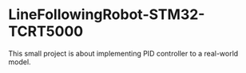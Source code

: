 # LineFollowingRobot-STM32-TCRT5000
This small project is about implementing PID controller to a real-world model.
